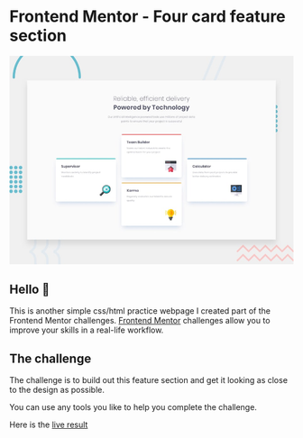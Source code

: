# Frontend Mentor - Four card feature section

![Design preview for the Four card feature section coding challenge](./design/desktop-preview.jpg)

## Hello 👋


This is another simple css/html practice webpage I created part of the Frontend Mentor challenges.
[Frontend Mentor](https://www.frontendmentor.io) challenges allow you to improve your skills in a real-life workflow.


## The challenge

The challenge is to build out this feature section and get it looking as close to the design as possible.

You can use any tools you like to help you complete the challenge.

Here is the [live result](bagaski.github.io/four-card-feature/)
